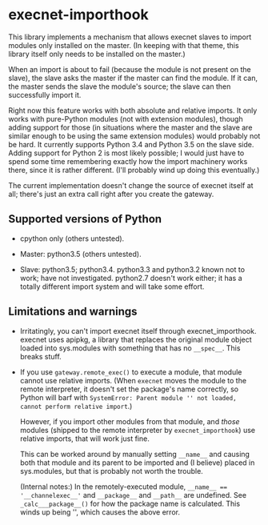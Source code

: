 # execnet-importhook

This library implements a mechanism that allows execnet slaves to import modules only installed on the master.  (In
keeping with that theme, this library itself only needs to be installed on the master.)

When an import is about to fail (because the module is not present on the slave), the slave asks the master if the
master can find the module.  If it can, the master sends the slave the module's source; the slave can then successfully
import it.

Right now this feature works with both absolute and relative imports.  It only works with pure-Python modules (not with
extension modules), though adding support for those (in situations where the master and the slave are similar enough to
be using the same extension modules) would probably not be hard.  It currently supports Python 3.4 and Python 3.5 on the
slave side.  Adding support for Python 2 is most likely possible; I would just have to spend some time remembering
exactly how the import machinery works there, since it is rather different.  (I'll probably wind up doing this
eventually.)

The current implementation doesn't change the source of execnet itself at all; there's just an extra call right after
you create the gateway.

## Supported versions of Python

- cpython only (others untested).

- Master: python3.5 (others untested).

- Slave: python3.5; python3.4.
  python3.3 and python3.2 known not to work; have not investigated.
  python2.7 doesn't work either; it has a totally different import system and will take some effort.

## Limitations and warnings

- Irritatingly, you can't import execnet itself through execnet_importhook.  execnet uses apipkg, a library that
  replaces the original module object loaded into sys.modules with something that has no `__spec__`.  This breaks stuff.

- If you use `gateway.remote_exec()` to execute a module, that module cannot use relative imports.  (When `execnet`
  moves the module to the remote interpreter, it doesn't set the package's name correctly, so Python will barf with
  `SystemError: Parent module '' not loaded, cannot perform relative import`.)

  However, if you import other modules from that module, and *those* modules (shipped to the remote interpreter by
  `execnet_importhook`) use relative imports, that will work just fine.

  This can be worked around by manually setting `__name__` and causing both that module and its parent to be imported and
  (I believe) placed in sys.modules, but that is probably not worth the trouble.

  (Internal notes:)
  In the remotely-executed module, `__name__ == '__channelexec__'` and `__package__` and `__path__` are undefined.
  See `_calc___package__()` for how the package name is calculated.  This winds up being '', which causes
  the above error.
